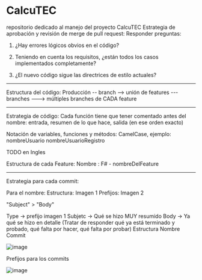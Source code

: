 # CalcuTEC
repositorio dedicado al manejo del proyecto CalcuTEC
Estrategia de aprobación y revisión de merge de pull request: 
Responder preguntas:
1) ¿Hay errores lógicos obvios en el código?

2) Teniendo en cuenta los requisitos, ¿están todos los casos implementados completamente?

3) ¿El nuevo código sigue las directrices de estilo actuales? 

-------------------------------------------------------------------------------------------------------------------------
Estructura del código: 
Producción -- branch --> unión de features --- branches ---> múltiples branches de CADA feature 

-------------------------------------------------------------------------------------------------------------------------
Estrategia de código: 
Cada función tiene que tener comentado antes del nombre: entrada, resumen de lo que hace, salida (en ese orden exacto) 

Notación de variables, funciones y métodos: 
CamelCase, ejemplo: 
nombreUsuario
nombreUsuarioRegistro

TODO en Ingles

Estructura de cada Feature:
Nombre : F# - nombreDelFeature

-------------------------------------------------------------------------------------------------------------------------
Estrategia para cada commit:

Para el nombre:
Estructura: Imagen 1
Prefijos: Imagen 2

"Subject" >
"Body"

Type -> prefijo imagen 1
Subjetc ->  Qué se hizo MUY resumido
Body -> Ya qué se hizo en detalle (Tratar de responder qué ya está terminado y probado, qué falta por hacer, qué falta por probar)
Estructura Nombre Commit

![image](https://github.com/SebasHT15/CalcuTEC/assets/110855157/4043f8c2-5dc7-4d31-8ed4-6f858a35acdb)

Prefijos para los commits

![image](https://github.com/SebasHT15/CalcuTEC/assets/110855157/ff8970b5-4a9a-47b9-911c-16fa4dc8a708)
